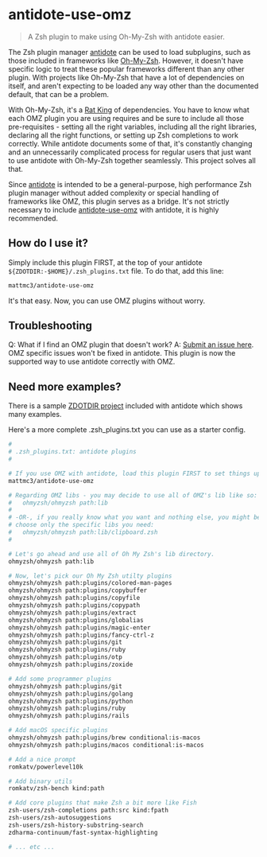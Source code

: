 # antidote-use-omz

> A Zsh plugin to make using Oh-My-Zsh with antidote easier.

The Zsh plugin manager [antidote][antidote] can be used to load subplugins, such as those included in frameworks like [Oh-My-Zsh][omz]. However, it doesn't have specific logic to treat these popular frameworks different than any other plugin. With projects like Oh-My-Zsh that have a lot of dependencies on itself, and aren't expecting to be loaded any way other than the documented default, that can be a problem.

With Oh-My-Zsh, it's a [Rat King](https://en.wikipedia.org/wiki/Rat_king) of dependencies. You have to know what each OMZ plugin you are using requires and be sure to include all those pre-requisites - setting all the right variables, including all the right libraries, declaring all the right functions, or setting up Zsh completions to work correctly. While antidote documents some of that, it's constantly changing and an unnecessarily complicated process for regular users that just want to use antidote with Oh-My-Zsh together seamlessly. This project solves all that.

Since [antidote][antidote] is intended to be a general-purpose, high performance Zsh plugin manager without added complexity or special handling of frameworks like OMZ, this plugin serves as a bridge. It's not strictly necessary to include [antidote-use-omz](https://github.com/mattmc3/antidote-use-omz) with antidote, it is highly recommended.

## How do I use it?

Simply include this plugin FIRST, at the top of your antidote `${ZDOTDIR:-$HOME}/.zsh_plugins.txt` file. To do that, add this line:

```zsh
mattmc3/antidote-use-omz
```

It's that easy. Now, you can use OMZ plugins without worry.

## Troubleshooting

Q: What if I find an OMZ plugin that doesn't work?
A: [Submit an issue here](https://github.com/mattmc3/antidote-use-omz/issues). OMZ specific issues won't be fixed in antidote. This plugin is now the supported way to use antidote correctly with OMZ.

## Need more examples?

There is a sample [ZDOTDIR project](https://github.com/getantidote/zdotdir/tree/ohmyzsh) included with antidote which shows many examples.

Here's a more complete .zsh_plugins.txt you can use as a starter config.

```zsh
#
# .zsh_plugins.txt: antidote plugins
#

# If you use OMZ with antidote, load this plugin FIRST to set things up so you don't have to worry about whether Oh-My-Zsh will work correctly.
mattmc3/antidote-use-omz

# Regarding OMZ libs - you may decide to use all of OMZ's lib like so:
#   ohmyzsh/ohmyzsh path:lib
#
# -OR-, if you really know what you want and nothing else, you might be able to
# choose only the specific libs you need:
#   ohmyzsh/ohmyzsh path:lib/clipboard.zsh
#

# Let's go ahead and use all of Oh My Zsh's lib directory.
ohmyzsh/ohmyzsh path:lib

# Now, let's pick our Oh My Zsh utilty plugins
ohmyzsh/ohmyzsh path:plugins/colored-man-pages
ohmyzsh/ohmyzsh path:plugins/copybuffer
ohmyzsh/ohmyzsh path:plugins/copyfile
ohmyzsh/ohmyzsh path:plugins/copypath
ohmyzsh/ohmyzsh path:plugins/extract
ohmyzsh/ohmyzsh path:plugins/globalias
ohmyzsh/ohmyzsh path:plugins/magic-enter
ohmyzsh/ohmyzsh path:plugins/fancy-ctrl-z
ohmyzsh/ohmyzsh path:plugins/git
ohmyzsh/ohmyzsh path:plugins/ruby
ohmyzsh/ohmyzsh path:plugins/otp
ohmyzsh/ohmyzsh path:plugins/zoxide

# Add some programmer plugins
ohmyzsh/ohmyzsh path:plugins/git
ohmyzsh/ohmyzsh path:plugins/golang
ohmyzsh/ohmyzsh path:plugins/python
ohmyzsh/ohmyzsh path:plugins/ruby
ohmyzsh/ohmyzsh path:plugins/rails

# Add macOS specific plugins
ohmyzsh/ohmyzsh path:plugins/brew conditional:is-macos
ohmyzsh/ohmyzsh path:plugins/macos conditional:is-macos

# Add a nice prompt
romkatv/powerlevel10k

# Add binary utils
romkatv/zsh-bench kind:path

# Add core plugins that make Zsh a bit more like Fish
zsh-users/zsh-completions path:src kind:fpath
zsh-users/zsh-autosuggestions
zsh-users/zsh-history-substring-search
zdharma-continuum/fast-syntax-highlighting

# ... etc ...
```

[antidote]:  https://github.com/mattmc3/antidote
[omz]:       https://github.com/ohmyzsh/ohmyzsh
